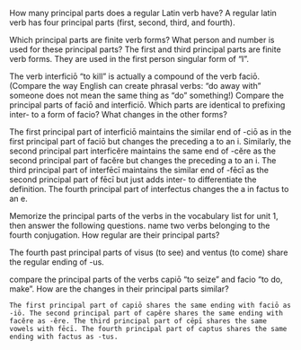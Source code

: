 How many principal parts does a regular Latin verb have?
A regular latin verb has four principal parts (first, second, third, and fourth). 

Which principal parts are finite verb forms? What person and number is used for these principal parts?
The first and third principal parts are finite verb forms. They are used in the first person singular form of “I”. 

The verb interficiō “to kill” is actually a compound of the verb faciō. (Compare the way English can create phrasal verbs: “do away with” someone does not mean the same thing as “do” something!) Compare the principal parts of faciō and interficiō. Which parts are identical to prefixing inter- to a form of facio? What changes in the other forms?

The first principal part of interficiō maintains the similar end of -ciō as in the first principal part of faciō but changes the preceding a to an i. Similarly, the second principal part interficĕre maintains the same end of -cĕre as the second principal part of facĕre but changes the preceding a to an i. The third principal part of interfēcī maintains the similar end of -fēcī as the second principal part of fēcī but just adds inter- to differentiate the definition. The fourth principal part of interfectus changes the a in factus to an e. 

Memorize the principal parts of the verbs in the vocabulary list for unit 1, then answer the following questions.
name two verbs belonging to the fourth conjugation. How regular are their principal parts?

The fourth past principal parts of visus (to see) and ventus (to come) share the regular ending of -us. 

compare the principal parts of the verbs capiō “to seize” and facio “to do, make”. How are the changes in their principal parts similar?

	The first principal part of capiō shares the same ending with faciō as -iō. The second principal part of capĕre shares the same ending with facĕre as -ĕre. The third principal part of cēpī shares the same vowels with fēcī. The fourth principal part of captus shares the same ending with factus as -tus. 


